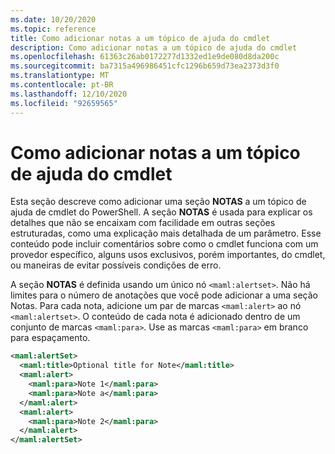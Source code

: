 ```yaml
---
ms.date: 10/20/2020
ms.topic: reference
title: Como adicionar notas a um tópico de ajuda do cmdlet
description: Como adicionar notas a um tópico de ajuda do cmdlet
ms.openlocfilehash: 61363c26ab0172277d1332ed1e9de080d8da200c
ms.sourcegitcommit: ba7315a496986451cfc1296b659d73ea2373d3f0
ms.translationtype: MT
ms.contentlocale: pt-BR
ms.lasthandoff: 12/10/2020
ms.locfileid: "92659565"
---
```

# <a name="how-to-add-notes-to-a-cmdlet-help-topic"></a>Como adicionar notas a um tópico de ajuda do cmdlet

Esta seção descreve como adicionar uma seção **NOTAS** a um tópico de ajuda de cmdlet do PowerShell. A seção **NOTAS** é usada para explicar os detalhes que não se encaixam com facilidade em outras seções estruturadas, como uma explicação mais detalhada de um parâmetro. Esse conteúdo pode incluir comentários sobre como o cmdlet funciona com um provedor específico, alguns usos exclusivos, porém importantes, do cmdlet, ou maneiras de evitar possíveis condições de erro.

A seção **NOTAS** é definida usando um único nó `<maml:alertset>`. Não há limites para o número de anotações que você pode adicionar a uma seção Notas. Para cada nota, adicione um par de marcas `<maml:alert>` ao nó `<maml:alertset>`. O conteúdo de cada nota é adicionado dentro de um conjunto de marcas `<maml:para>`. Use as marcas `<maml:para>` em branco para espaçamento.

```xml
<maml:alertSet>
  <maml:title>Optional title for Note</maml:title>
  <maml:alert>
    <maml:para>Note 1</maml:para>
    <maml:para>Note a</maml:para>
  </maml:alert>
  <maml:alert>
    <maml:para>Note 2</maml:para>
  </maml:alert>
</maml:alertSet>
```
